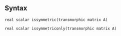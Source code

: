## Syntax

`real scalar issymmetric(transmorphic matrix A)`

`real scalar issymmetriconly(transmorphic matrix A)`

